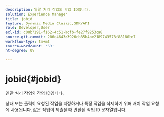 ```yaml
---
description: 일괄 처리 작업의 작업 ID입니다.
solution: Experience Manager
title: jobid
feature: Dynamic Media Classic,SDK/API
role: Developer,User
exl-id: c00b7191-f162-4c51-bcfb-fe27f9253ca8
source-git-commit: 206e4643e3926cb85b4be2189743578f88180be7
workflow-type: tm+mt
source-wordcount: '53'
ht-degree: 0%

---
```


# jobid{#jobid}

일괄 처리 작업의 작업 ID입니다.

상태 또는 출력이 요청된 작업을 지정하거나 특정 작업을 삭제하기 위해 배치 작업 요청에 사용됩니다. 값은 작업이 제출될 때 반환된 작업 ID 문자열입니다.
